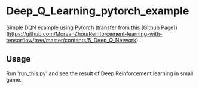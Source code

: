 # Deep_Q_Learning_pytorch_example
Simple DQN example using Pytorch (transfer from this [Github Page])(https://github.com/MorvanZhou/Reinforcement-learning-with-tensorflow/tree/master/contents/5_Deep_Q_Network).

## Usage ##
Run 'run_this.py' and see the result of Deep Reinforcement learning in small game.



